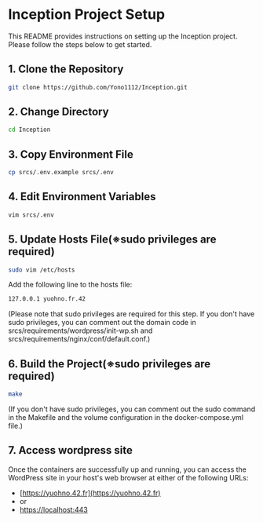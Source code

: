 # Inception Project Setup

This README provides instructions on setting up the Inception project. Please follow the steps below to get started.

## 1. Clone the Repository

```bash
git clone https://github.com/Yono1112/Inception.git
```

## 2. Change Directory
```bash
cd Inception
```

## 3. Copy Environment File
```bash
cp srcs/.env.example srcs/.env
```

## 4. Edit Environment Variables
```bash
vim srcs/.env
```

## 5. Update Hosts File(※sudo privileges are required)
```bash
sudo vim /etc/hosts
```
Add the following line to the hosts file:
```bash
127.0.0.1 yuohno.fr.42
```
(Please note that sudo privileges are required for this step. If you don't have sudo privileges, you can comment out the domain code in srcs/requirements/wordpress/init-wp.sh and srcs/requirements/nginx/conf/default.conf.)

## 6. Build the Project(※sudo privileges are required)
```bash
make
```
(If you don't have sudo privileges, you can comment out the sudo command in the Makefile and the volume configuration in the docker-compose.yml file.)

## 7. Access wordpress site
Once the containers are successfully up and running, you can access the WordPress site in your host's web browser at either of the following URLs:
   - [https://yuohno.42.fr](https://yuohno.42.fr)
   - or
   - [https://localhost:443](https://localhost:443)
